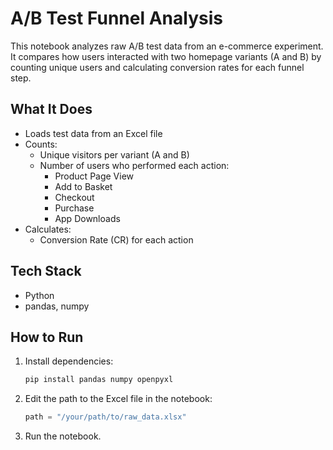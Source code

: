 
# A/B Test Funnel Analysis

This notebook analyzes raw A/B test data from an e-commerce experiment. It compares how users interacted with two homepage variants (A and B) by counting unique users and calculating conversion rates for each funnel step.

## What It Does

- Loads test data from an Excel file
- Counts:
  - Unique visitors per variant (A and B)
  - Number of users who performed each action:
    - Product Page View
    - Add to Basket
    - Checkout
    - Purchase
    - App Downloads
- Calculates:
  - Conversion Rate (CR) for each action

## Tech Stack

- Python
- pandas, numpy

## How to Run

1. Install dependencies:
   ```bash
   pip install pandas numpy openpyxl
   ```

2. Edit the path to the Excel file in the notebook:
   ```python
   path = "/your/path/to/raw_data.xlsx"
   ```

3. Run the notebook.

